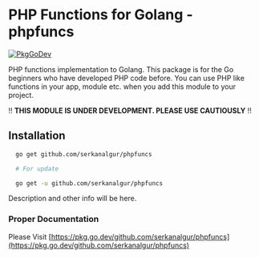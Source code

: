 # PHP Functions for Golang - phpfuncs

[![PkgGoDev](https://pkg.go.dev/badge/serkanalgur/phpfuncs)](https://pkg.go.dev/github.com/serkanalgur/phpfuncs)

PHP functions implementation to Golang. This package is for the Go beginners who have developed PHP code before. You can use PHP like functions in your app, module etc. when you add this module to your project.

:bangbang: **THIS MODULE IS UNDER DEVELOPMENT. PLEASE USE CAUTIOUSLY** :bangbang:

## Installation

```bash
  go get github.com/serkanalgur/phpfuncs

  # For update

  go get -u github.com/serkanalgur/phpfuncs
```

Description and other info will be here.

### Proper Documentation

Please Visit [https://pkg.go.dev/github.com/serkanalgur/phpfuncs](https://pkg.go.dev/github.com/serkanalgur/phpfuncs)

<!-- ## Functions

- [InArray (PHP in_array)](#inarray-php-in_array)
- [Time (PHP time)](#time-php-time)

### InArray (PHP in_array)

#### Usage

  ```go

    //needle str|int
    //haystack array []string, []int

    phpfuncs.InArray(needle,haystack)
    //Return will be true or false like in PHP
  ```

#### Example

You can see in [examples folder](examples/InArray.go)

```go
  package main
  import (
    "fmt"
    "strings"

    "github.com/serkanalgur/phpfuncs"
  )

  func main(){

    test := strings.Split("Denee için serkan algur kişisinden birşeyler seçmeliyiz."," ")

    arrayo := phpfuncs.InArray("serkaaaan",test)

    fmt.Printf("Result is : %v\n",arrayo)
  }
````

### Time (PHP time)

#### Usage of Time Function

  ```go
    phpfuncs.Time()
    //Return current Unix timestamp
  ```

#### Example of Time Function

You can see in [examples folder](examples/Time.go)

```go
  package main

  import (
    "fmt"

    "github.com/serkanalgur/phpfuncs"
  )

  func main(){
    currentTime := phpfuncs.Time()
    fmt.Printf("Current Timestamp is: %d",currentTime)
  }
``` -->
